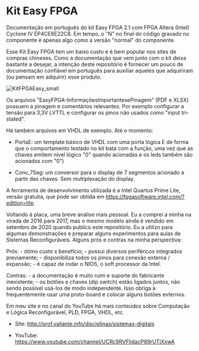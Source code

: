 # Kit Easy FPGA

Documentação em português do kit Easy FPGA 2.1 com FPGA Altera (Intel) Cyclone IV EP4CE6E22C8. Em tempo, o "N" no final do código gravado no componente é apenas algo como a versão "normal" do componente.

Esse Kit Easy FPGA tem um baixo custo e é bem popular nos sites de compras chineses. Como a documentação que vem junto com o kit deixa bastante a desejar, a intenção deste repositório é fornecer um pouco de documentação confiável em português para auxiliar aqueles que adquiriram (ou pensam em adquirir) esse produto.

![KitFPGAEasy_small](https://user-images.githubusercontent.com/39290223/92793804-1cf15780-f385-11ea-8933-53bfdfd7c324.jpg)

Os arquivos "EasyFPGA-InformaçõesImportantesePinagem" (PDF e XLSX) possuem a pinagem e comentários relevantes. Por exemplo configurar a tensão para 3,3V LVTTL e configurar os pinos não usados como "input tri-stated".

Há também arquivos em VHDL de exemplo. Até o momento:

- PortaE: um template básico de VHDL com uma porta lógica E de forma que o comportamento testado no kit bata com a função, uma vez que as chaves emitem nível lógico "0" quando acionadas e os leds também são acionados com "0")

- Conv_7Seg: um conversor para o display de 7 segmentos acionado a partir das chaves. Sem multiplexação do display.

A ferramenta de desenvolvimento utilizada é a Intel Quartus Prime Lite, versão gratuita, que pode ser obtida em https://fpgasoftware.intel.com/?edition=lite.

Voltando à placa, uma breve análise mais pessoal. Eu a comprei a minha na virada de 2016 para 2017, mas o mesmo modelo ainda é vendido em setembro de 2020 quando publico este repositório. Eu a utilizo para algumas demonstrações e preparar alguns experimentos para aulas de Sistemas Reconfiguráveis. Alguns prós e contras na minha perspectiva:

  Prós:
    - ótimo custo x benefício;
    - possui diversos periféricos integrados previamente;
    - disponibiliza todos os pinos para conexão externa / expansão;
    - é capaz de rodar o NIOS, o soft processor da Intel.

  Contras:
    - a documentação é muito ruim e suporte do fabricante inexistente;
    - os botões e chaves (dip switch) estão ligados juntos, não sendo possível usá-los de modo independente. Isso obriga a frequentemente usar uma proto-board e colocar alguns botões externos.

Em meu site e no canal do YouTube há mais conteúdos sobre Computação e Lógica Reconfigurável, PLD, FPGA, VHDL, etc.

- Site: http://prof.valiante.info/disciplinas/sistemas-digitais

- YouTube: https://www.youtube.com/channel/UCRc9RVFIidacP89rUTiXxwA



